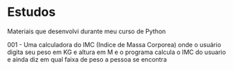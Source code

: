 # Estudos
Materiais que desenvolvi durante meu curso de Python

001 - Uma calculadora do IMC (Indice de Massa Corporea) onde o usuário digita seu peso em KG e altura em M e o programa calcula o IMC do usuario e ainda diz
em qual faixa de peso a pessoa se encontra

